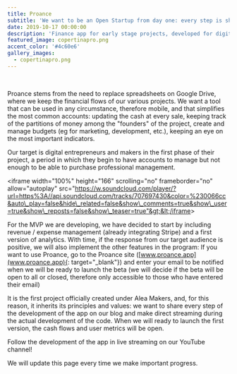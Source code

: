```yaml
---
title: Proance
subtitle: 'We want to be an Open Startup from day one: every step is shared.'
date: 2019-10-17 00:00:00
description: 'Finance app for early stage projects, developed for digital entrepreneurs.'
featured_image: copertinapro.png
accent_color: '#4c60e6'
gallery_images:
  - copertinapro.png
---
```


&nbsp;

Proance stems from the need to replace spreadsheets on Google Drive, where we keep the financial flows of our various projects. We want a tool that can be used in any circumstance, therefore mobile, and that simplifies the most common accounts: updating the cash at every sale, keeping track of the partitions of money among the "founders" of the project, create and manage budgets (eg for marketing, development, etc.), keeping an eye on the most important indicators.

Our target is digital entrepreneurs and makers in the first phase of their project, a period in which they begin to have accounts to manage but not enough to be able to purchase professional management.

&lt;iframe width="100%" height="166" scrolling="no" frameborder="no" allow="autoplay" src="https://w.soundcloud.com/player/?url=https%3A//api.soundcloud.com/tracks/707697430&color=%230066cc&auto\_play=false&hide\_related=false&show\_comments=true&show\_user=true&show\_reposts=false&show\_teaser=true"&gt;&lt;/iframe&gt;

For the MVP we are developing, we have decided to start by including revenue / expense management (already integrating Stripe) and a first version of analytics. With time, if the response from our target audience is positive, we will also implement the other features in the program: If you want to use Proance, go to the Proance site ([www.proance.app](www.proance.app){: target="_blank"}) and enter your email to be notified when we will be ready to launch the beta (we will decide if the beta will be open to all or closed, therefore only accessible to those who have entered their email)

It is the first project officially created under Alea Makers, and, for this reason, it inherits its principles and values: we want to share every step of the development of the app on our blog and make direct streaming during the actual development of the code. When we will ready to launch the first version, the cash flows and user metrics will be open.

Follow the development of the app in live streaming on our YouTube channel\!&nbsp;

We will update this page every time we make important progress.

&nbsp;